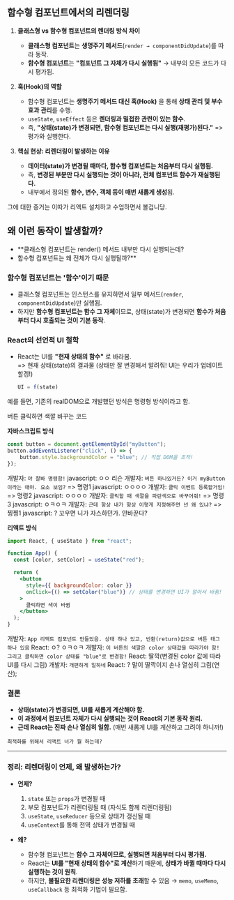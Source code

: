 ## **함수형 컴포넌트에서의 리렌더링**  

1. **클래스형 vs 함수형 컴포넌트의 렌더링 방식 차이**

   - **클래스형 컴포넌트**는 **생명주기 메서드**(`render → componentDidUpdate`)를 따라 동작.  
   - **함수형 컴포넌트**는 **"컴포넌트 그 자체가 다시 실행됨"** → 내부의 모든 코드가 다시 평가됨.

2. **훅(Hook)의 역할**  

   - 함수형 컴포넌트는 **생명주기 메서드 대신 훅(Hook)** 을 통해 **상태 관리 및 부수 효과 관리**를 수행.
   - `useState`, `useEffect` 등은 **렌더링과 밀접한 관련이 있는 함수**.
   - 즉, **"상태(state)가 변경되면, 함수형 컴포넌트는 다시 실행(재평가)된다."** => 평가와 실행한다.

3. **핵심 현상: 리렌더링이 발생하는 이유**

   - **데이터(state)가 변경될 때마다, 함수형 컴포넌트는 처음부터 다시 실행됨.**
   - 즉, **변경된 부분만 다시 실행되는 것이 아니라, 전체 컴포넌트 함수가 재실행된다.**
   - 내부에서 정의된 **함수, 변수, 객체 등이 매번 새롭게 생성**됨.

그에 대한 증거는 이따가 리액트 설치하고 수업하면서 볼겁니당.

## **왜 이런 동작이 발생할까?**  

- **클래스형 컴포넌트는 render() 메서드 내부만 다시 실행되는데?
- 함수형 컴포넌트는 왜 전체가 다시 실행될까?**  

### **함수형 컴포넌트는 '함수'이기 때문**

- 클래스형 컴포넌트는 인스턴스를 유지하면서 일부 메서드(`render`, `componentDidUpdate`)만 실행됨.
- 하지만 **함수형 컴포넌트는 함수 그 자체**이므로, 상태(state)가 변경되면 **함수가 처음부터 다시 호출되는 것이 기본 동작**.

### **React의 선언적 UI 철학**

- React는 UI를 **"현재 상태의 함수"** 로 바라봄.  
=> 현재 상태(state)의 결과물 (상태만 잘 변경해서 알려줘! UI는 우리가 업데이트할겡!)

  ```jsx
  UI = f(state)
  ```

예를 들면, 기존의 realDOM으로 개발했던 방식은 명령형 방식이라고 함.

버튼 클릭하면 색깔 바꾸는 코드

**자바스크립트 방식**

```js
const button = document.getElementById("myButton");
button.addEventListener("click", () => {
    button.style.backgroundColor = "blue"; // 직접 DOM을 조작!
});
```

개발자: `야 잘봐 명령함!`
javascript: ㅇㅇ 리슨
개발자: `버튼 하나있거든? 이거 myButton이라는 애야. 요소 보임?` => 명령1
javascript: ㅇㅇㅇㅇ
개발자: `클릭 이벤트 등록할거임!` => 명령2
javascript: ㅇㅇㅇㅇ
개발자: `클릭할 때 색깔을 파란색으로 바꾸어줘!` => 명령3
javascript: ㅇㅋㅇㅋ
개발자: `근데 항상 내가 항상 이렇게 지정해주면 넌 왜 있냐?` => 찡찡1
javascript: ? 꼬우면 니가 자스하던가. 안바꾼다?

**리액트 방식**

```jsx
import React, { useState } from "react";

function App() {
  const [color, setColor] = useState("red");

  return (
    <button
      style={{ backgroundColor: color }}
      onClick={() => setColor("blue")} // 상태를 변경하면 UI가 알아서 바뀜!
    >
      클릭하면 색이 바뀜
    </button>
  );
}
```

개발자: `App 리액트 컴포넌트 만들었음. 상태 하나 있고, 반환(return)값으로 버튼 태그 하나 있음`
React: ㅇ? ㅇㅋㅇㅋ
개발자: `이 버튼의 색깔은 color 상태값을 따라가야 함! 그리고 클릭하면 color 상태를 "blue"로 변경함!`
React: 딸깍(변경된 color 값에 따라 UI를 다시 그림)
개발자: `개편하게 일하네`
React: ? 말이 딸깍이지 손나 열심히 그림(연산);

### 결론

- **상태(state)가 변경되면, UI를 새롭게 계산해야 함.**  
- **이 과정에서 컴포넌트 자체가 다시 실행되는 것이 React의 기본 동작 원리.**  
- **근데 React는 진짜 손나 열심히 일함.** (매번 새롭게 UI를 계산하고 그려야 하니까!)  

`최적화를 위해서 리액트 너가 뭘 하는데?`

---

### **정리: 리렌더링이 언제, 왜 발생하는가?**  

- **언제?**  

  1. `state` 또는 `props`가 변경될 때  
  2. 부모 컴포넌트가 리렌더링될 때 (자식도 함께 리렌더링됨)  
  3. `useState`, `useReducer` 등으로 상태가 갱신될 때  
  4. `useContext`를 통해 전역 상태가 변경될 때  

- **왜?**  

  - 함수형 컴포넌트는 **함수 그 자체이므로, 실행되면 처음부터 다시 평가됨.**
  - React는 **UI를 "현재 상태의 함수"로 계산**하기 때문에, **상태가 바뀔 때마다 다시 실행하는 것이 원칙**.
  - 하지만, **불필요한 리렌더링은 성능 저하를 초래**할 수 있음 → `memo`, `useMemo`, `useCallback` 등 최적화 기법이 필요함.